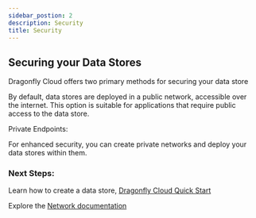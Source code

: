 ```yaml
---
sidebar_postion: 2
description: Security 
title: Security
---
```


## Securing your Data Stores 

Dragonfly Cloud offers two primary methods for securing your data store

By default, data stores are deployed in a public network, accessible over the internet. This option is suitable for applications that require public access to the data store.

Private Endpoints:

For enhanced security, you can create private networks and deploy your data stores within them.


### Next Steps:

Learn how to create a data store, [Dragonfly Cloud Quick Start](./create-datastore) 

Explore the [Network documentation](./networks)